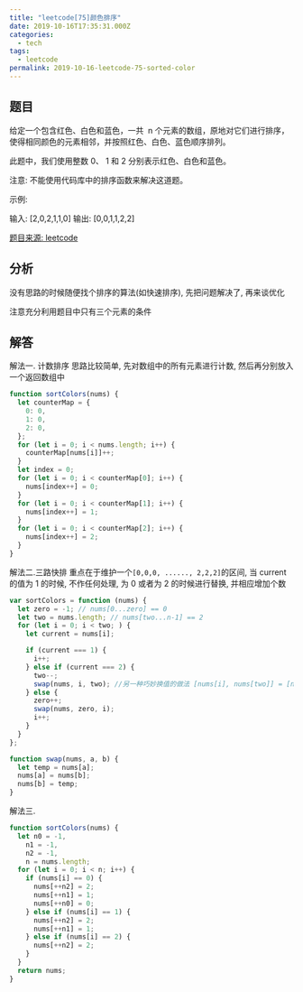 ```yaml
---
title: "leetcode[75]颜色排序"
date: 2019-10-16T17:35:31.000Z
categories:
  - tech
tags:
  - leetcode
permalink: 2019-10-16-leetcode-75-sorted-color
---
```


## 题目

给定一个包含红色、白色和蓝色，一共  n 个元素的数组，原地对它们进行排序，使得相同颜色的元素相邻，并按照红色、白色、蓝色顺序排列。

此题中，我们使用整数 0、 1 和 2 分别表示红色、白色和蓝色。

注意:
不能使用代码库中的排序函数来解决这道题。

示例:

输入: [2,0,2,1,1,0]
输出: [0,0,1,1,2,2]

[题目来源: leetcode](https://leetcode-cn.com/problems/sort-colors)

## 分析

没有思路的时候随便找个排序的算法(如快速排序), 先把问题解决了, 再来谈优化

注意充分利用题目中只有三个元素的条件

## 解答

解法一. 计数排序
思路比较简单, 先对数组中的所有元素进行计数, 然后再分别放入一个返回数组中

```js
function sortColors(nums) {
  let counterMap = {
    0: 0,
    1: 0,
    2: 0,
  };
  for (let i = 0; i < nums.length; i++) {
    counterMap[nums[i]]++;
  }
  let index = 0;
  for (let i = 0; i < counterMap[0]; i++) {
    nums[index++] = 0;
  }
  for (let i = 0; i < counterMap[1]; i++) {
    nums[index++] = 1;
  }
  for (let i = 0; i < counterMap[2]; i++) {
    nums[index++] = 2;
  }
}
```

解法二.三路快排
重点在于维护一个`[0,0,0, ......, 2,2,2]`的区间, 当 current 的值为 1 的时候, 不作任何处理,
为 0 或者为 2 的时候进行替换, 并相应增加个数

```js
var sortColors = function (nums) {
  let zero = -1; // nums[0...zero] == 0
  let two = nums.length; // nums[two...n-1] == 2
  for (let i = 0; i < two; ) {
    let current = nums[i];

    if (current === 1) {
      i++;
    } else if (current === 2) {
      two--;
      swap(nums, i, two); //另一种巧妙换值的做法 [nums[i], nums[two]] = [nums[two], nums[i]]
    } else {
      zero++;
      swap(nums, zero, i);
      i++;
    }
  }
};

function swap(nums, a, b) {
  let temp = nums[a];
  nums[a] = nums[b];
  nums[b] = temp;
}
```

解法三.

```js
function sortColors(nums) {
  let n0 = -1,
    n1 = -1,
    n2 = -1,
    n = nums.length;
  for (let i = 0; i < n; i++) {
    if (nums[i] == 0) {
      nums[++n2] = 2;
      nums[++n1] = 1;
      nums[++n0] = 0;
    } else if (nums[i] == 1) {
      nums[++n2] = 2;
      nums[++n1] = 1;
    } else if (nums[i] == 2) {
      nums[++n2] = 2;
    }
  }
  return nums;
}
```
